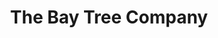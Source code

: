 ---
title: "The Bay Tree Company"
url: /edinburgh/the-bay-tree-company-bruntsfield-place/
shop: gift
---